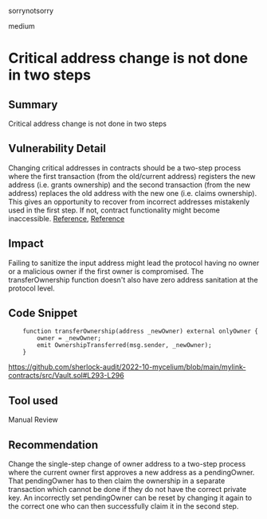 sorrynotsorry

medium

# Critical address change is not done in two steps



## Summary
Critical address change is not done in two steps
## Vulnerability Detail
Changing critical addresses in contracts should be a two-step process where the first transaction (from the old/current address) registers the new address (i.e. grants ownership) and the second transaction (from the new address) replaces the old address with the new one (i.e. claims ownership). This gives an opportunity to recover from incorrect addresses mistakenly used in the first step. If not, contract functionality might become inaccessible. [Reference](https://github.com/OpenZeppelin/openzeppelin-contracts/issues/1488), [Reference](https://github.com/OpenZeppelin/openzeppelin-contracts/issues/2369)
## Impact
Failing to sanitize the input address might lead the protocol having no owner or a malicious owner if the first owner is compromised. The transferOwnership function doesn't also have zero address sanitation at the protocol level.
## Code Snippet
```solidity
    function transferOwnership(address _newOwner) external onlyOwner {
        owner = _newOwner;
        emit OwnershipTransferred(msg.sender, _newOwner);
    }
```
https://github.com/sherlock-audit/2022-10-mycelium/blob/main/mylink-contracts/src/Vault.sol#L293-L296

## Tool used
Manual Review

## Recommendation
Change the single-step change of owner address to a two-step process where the current owner first approves a new address as a pendingOwner. That pendingOwner has to then claim the ownership in a separate transaction which cannot be done if they do not have the correct private key. An incorrectly set pendingOwner can be reset by changing it again to the correct one who can then successfully claim it in the second step.